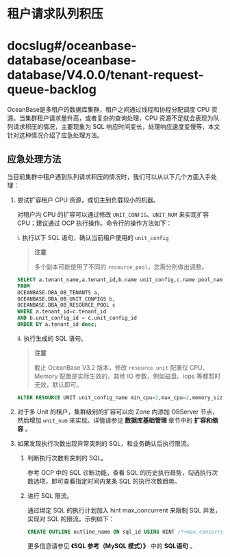 租户请求队列积压
=============================

# docslug#/oceanbase-database/oceanbase-database/V4.0.0/tenant-request-queue-backlog
OceanBase是多租户的数据库集群，租户之间通过线程和协程分配调度 CPU 资源。当集群租户请求量升高，或者复杂的查询处理，CPU 资源不足就会表现为队列请求积压的情况，主要现象为 SQL 响应时间变长，处理响应速度变慢等，本文针对这种情况介绍了应急处理方法。

应急处理方法
---------------------------

当目前集群中租户遇到队列请求积压的情况时，我们可以从以下几个方面入手处理：

1. 尝试扩容租户 CPU 资源，或切主到负载较小的机器。

   对租户内 CPU 的扩容可以通过修改 `UNIT_CONFIG`、`UNIT_NUM` 来实现扩容 CPU；建议通过 OCP 执行操作。命令行的操作方法如下：

   i. 执行以下 SQL 语句，确认当前租户使用的 `unit_config`

   >**注意**
   >
   >多个副本可能使用了不同的 `resource_pool`，您需分别做出调整。

   ```sql
   SELECT a.tenant_name,a.tenant_id,b.name unit_config,c.name pool_name,b.max_cpu,b.min_cpu
   FROM
   OCEANBASE.DBA_OB_TENANTS a,
   OCEANBASE.DBA_OB_UNIT_CONFIGS b,
   OCEANBASE.DBA_OB_RESOURCE_POOL c
   WHERE a.tenant_id=c.tenant_id
   AND b.unit_config_id = c.unit_config_id
   ORDER BY a.tenant_id desc;
   ```

   ii. 执行生成的 SQL 语句。

   >**注意**
   >
   >截止 OceanBase V3.2 版本，修改 `resource unit` 配置仅 CPU、Memory 配置是实际生效的，其他 IO 参数，例如磁盘、iops 等都暂时无效，默认即可。

   ```sql
   ALTER RESOURCE UNIT unit_config_name min_cpu=2,max_cpu=2,memory_size ='2G',max_iops=10000,min_iops=10000;
   ```

2. 对于多 Unit 的租户，集群级别的扩容可以向 Zone 内添加 OBServer 节点，然后增加 `unit_num` 来实现。详情请参见 **数据库基础管理** 章节中的 **扩容和缩容** 。

3. 如果发现执行次数出现异常突刺的 SQL，和业务确认后执行限流。

   1. 判断执行次数有突刺的 SQL。

      参考 OCP 中的 SQL 诊断功能，查看 SQL 的历史执行趋势，勾选执行次数选项，即可查看指定时间内某条 SQL 的执行次数趋势。

   2. 进行 SQL 限流。

      通过绑定 SQL 的执行计划加入 hint max_concurrent 来限制 SQL 并发，实现对 SQL 的限流。示例如下：

      ```sql
      CREATE OUTLINE outline_name ON sql_id USING HINT /*+max_concurrent(1)*/;
      ```

      更多信息请参见 **《SQL 参考（MySQL 模式）》** 中的 **SQL语句** 。
